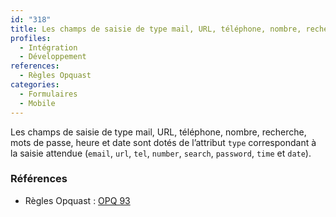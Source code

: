 ```yaml
---
id: "318"
title: Les champs de saisie de type mail, URL, téléphone, nombre, recherche, mots de passe, heure et date sont dotés du type approprié
profiles:
  - Intégration
  - Développement
references:
  - Règles Opquast
categories:
  - Formulaires
  - Mobile
---
```


Les champs de saisie de type mail, URL, téléphone, nombre, recherche, mots de passe, heure et date sont dotés de l’attribut `type` correspondant à la saisie attendue (`email`, `url`, `tel`, `number`, `search`, `password`, `time` et `date`).

### Références

*   Règles Opquast : [OPQ 93](https://checklists.opquast.com/fr/assurance-qualite-web/les-champs-de-saisie-de-type-mail-url-telephone-nombre-recherche-mots-de-passe-heure-et-date-sont-dotes-du-type-approprie)
